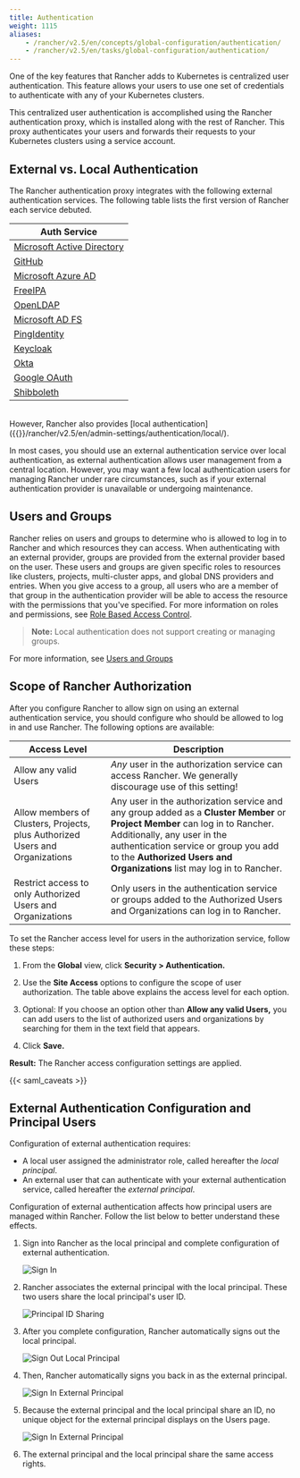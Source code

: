 ```yaml
---
title: Authentication
weight: 1115
aliases:
    - /rancher/v2.5/en/concepts/global-configuration/authentication/
    - /rancher/v2.5/en/tasks/global-configuration/authentication/
---
```


One of the key features that Rancher adds to Kubernetes is centralized user authentication. This feature allows your users to use one set of credentials to authenticate with any of your Kubernetes clusters.

This centralized user authentication is accomplished using the Rancher authentication proxy, which is installed along with the rest of Rancher. This proxy authenticates your users and forwards their requests to your Kubernetes clusters using a service account.

## External vs. Local Authentication

The Rancher authentication proxy integrates with the following external authentication services. The following table lists the first version of Rancher each service debuted.

| Auth Service                                                                                     |
| ------------------------------------------------------------------------------------------------ |
| [Microsoft Active Directory]({{<baseurl>}}/rancher/v2.5/en/admin-settings/authentication/ad/)  |
| [GitHub]({{<baseurl>}}/rancher/v2.5/en/admin-settings/authentication/github/)                  |
| [Microsoft Azure AD]({{<baseurl>}}/rancher/v2.5/en/admin-settings/authentication/azure-ad/)    |
| [FreeIPA]({{<baseurl>}}/rancher/v2.5/en/admin-settings/authentication/freeipa/)                |
| [OpenLDAP]({{<baseurl>}}/rancher/v2.5/en/admin-settings/authentication/openldap/)              |
| [Microsoft AD FS]({{<baseurl>}}/rancher/v2.5/en/admin-settings/authentication/microsoft-adfs/) |
| [PingIdentity]({{<baseurl>}}/rancher/v2.5/en/admin-settings/authentication/ping-federate/)     |
| [Keycloak]({{<baseurl>}}/rancher/v2.5/en/admin-settings/authentication/keycloak/)              |
| [Okta]({{<baseurl>}}/rancher/v2.5/en/admin-settings/authentication/okta/)                      | 
| [Google OAuth]({{<baseurl>}}/rancher/v2.5/en/admin-settings/authentication/google/)            | 
| [Shibboleth]({{<baseurl>}}/rancher/v2.5/en/admin-settings/authentication/shibboleth)           |

<br/>
However, Rancher also provides [local authentication]({{<baseurl>}}/rancher/v2.5/en/admin-settings/authentication/local/).

In most cases, you should use an external authentication service over local authentication, as external authentication allows user management from a central location. However, you may want a few local authentication users for managing Rancher under rare circumstances, such as if your external authentication provider is unavailable or undergoing maintenance.

## Users and Groups

Rancher relies on users and groups to determine who is allowed to log in to Rancher and which resources they can access. When authenticating with an external provider, groups are provided from the external provider based on the user. These users and groups are given specific roles to resources like clusters, projects, multi-cluster apps, and global DNS providers and entries. When you give access to a group, all users who are a member of that group in the authentication provider will be able to access the resource with the permissions that you've specified. For more information on roles and permissions, see [Role Based Access Control]({{<baseurl>}}/rancher/v2.5/en/admin-settings/rbac/).

> **Note:** Local authentication does not support creating or managing groups.

For more information, see [Users and Groups]({{<baseurl>}}/rancher/v2.5/en/admin-settings/authentication/user-groups/)

## Scope of Rancher Authorization

After you configure Rancher to allow sign on using an external authentication service, you should configure who should be allowed to log in and use Rancher. The following options are available:

| Access Level | Description |
|----------------------------------------------|-------------|
| Allow any valid Users                   | _Any_ user in the authorization service can access Rancher. We generally discourage use of this setting! |
| Allow members of Clusters, Projects, plus Authorized Users and Organizations | Any user in the authorization service and any group added as a **Cluster Member** or **Project Member** can log in to Rancher. Additionally, any user in the authentication service or group you add to the **Authorized Users and Organizations** list may log in to Rancher. |
| Restrict access to only Authorized Users and Organizations | Only users in the authentication service or groups added to the Authorized Users and Organizations can log in to Rancher. |

To set the Rancher access level for users in the authorization service, follow these steps:

1. From the **Global** view, click **Security > Authentication.**

1. Use the **Site Access** options to configure the scope of user authorization. The table above explains the access level for each option.

1. Optional: If you choose an option other than **Allow any valid Users,** you can add users to the list of authorized users and organizations by searching for them in the text field that appears.

1. Click **Save.**

**Result:** The Rancher access configuration settings are applied.

{{< saml_caveats >}}

## External Authentication Configuration and Principal Users

Configuration of external authentication requires:

- A local user assigned the administrator role, called hereafter the _local principal_.
- An external user that can authenticate with your external authentication service, called hereafter the _external principal_.

Configuration of external authentication affects how principal users are managed within Rancher. Follow the list below to better understand these effects.

1. Sign into Rancher as the local principal and complete configuration of external authentication.

	![Sign In]({{<baseurl>}}/img/rancher/sign-in.png)

2. Rancher associates the external principal with the local principal. These two users share the local principal's user ID.

	![Principal ID Sharing]({{<baseurl>}}/img/rancher/principal-ID.png)

3. After you complete configuration, Rancher automatically signs out the local principal.

	![Sign Out Local Principal]({{<baseurl>}}/img/rancher/sign-out-local.png)

4. Then, Rancher automatically signs you back in as the external principal.

	![Sign In External Principal]({{<baseurl>}}/img/rancher/sign-in-external.png)

5. Because the external principal and the local principal share an ID, no unique object for the external principal displays on the Users page.

	![Sign In External Principal]({{<baseurl>}}/img/rancher/users-page.png)

6. The external principal and the local principal share the same access rights.
